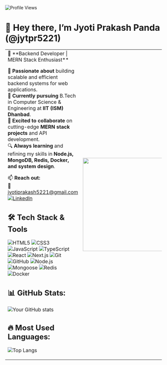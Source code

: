 ![Profile Views](https://komarev.com/ghpvc/?username=jytpr5221&color=blue)  
# 👋 Hey there, I’m Jyoti Prakash Panda (@jytpr5221)  

<table>
<tr>
<td>
🚀 **Backend Developer | MERN Stack Enthusiast**  

👀 **Passionate about** building scalable and efficient backend systems for web applications.  
🌱 **Currently pursuing** B.Tech in Computer Science & Engineering at **IIT (ISM) Dhanbad**.   
💞️ **Excited to collaborate** on cutting-edge **MERN stack projects** and API development.  
🔍 **Always learning** and refining my skills in **Node.js, MongoDB, Redis, Docker, and system design**.  

📫 **Reach out:**  
📧 [jyotiprakash5221@gmail.com](mailto:jyotiprakash5221@gmail.com)  
[![LinkedIn](https://img.shields.io/badge/-LinkedIn-blue?style=flat&logo=Linkedin)](https://www.linkedin.com/in/jyoti-prakash-panda-86055a286/)  

## 🛠️ Tech Stack & Tools  

 ![HTML5](https://img.shields.io/badge/-HTML5-E34F26?style=flat&logo=html5)  ![CSS3](https://img.shields.io/badge/-CSS3-1572B6?style=flat&logo=css3)  ![JavaScript](https://img.shields.io/badge/-JavaScript-F7DF1E?style=flat&logo=javascript) 
 ![TypeScript](https://img.shields.io/badge/-TypeScript-3178C6?style=flat&logo=typescript)  ![React](https://img.shields.io/badge/-React-61DAFB?style=flat&logo=react)  ![Next.js](https://img.shields.io/badge/-Next.js-000000?style=flat&logo=next.js) 
 ![Git](https://img.shields.io/badge/-Git-F05032?style=flat&logo=git)  ![GitHub](https://img.shields.io/badge/-GitHub-181717?style=flat&logo=github)  ![Node.js](https://img.shields.io/badge/-Node.js-339933?style=flat&logo=node.js) 
 ![Mongoose](https://img.shields.io/badge/-Mongoose-880000?style=flat&logo=mongoose)  ![Redis](https://img.shields.io/badge/-Redis-DC382D?style=flat&logo=redis)  ![Docker](https://img.shields.io/badge/-Docker-2496ED?style=flat&logo=docker) 


## 📊 GitHub Stats:
![Your GitHub stats](https://github-readme-stats.vercel.app/api?username=jytpr5221&show_icons=true&theme=dark)

## 🔥 Most Used Languages:
![Top Langs](https://github-readme-stats.vercel.app/api/top-langs/?username=jytpr5221&layout=compact)
</td>
<td>
<img src="https://user-images.githubusercontent.com/74038190/235224431-e8c8c12e-6826-47f1-89fb-2ddad83b3abf.gif" width="300px"/>
</td>
</tr>
</table>

